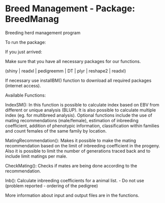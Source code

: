 Breed  Management - Package: BreedManag
==========================
Breeding herd management program

To run the package:

If you just arrived:

Make sure that you have all necessary packages for our functions.

 (shiny | readxl | pedigreemm | DT | plyr | reshape2 | readxl)


If necessary use installBM() function to download all required packages (internet access).

Available Functions:

IndexSM():
In this function is possible to calculate index based on EBV from different or unique analysis (BLUP). It is also possible to calculate multiple index (eg. for multibreed analysis). Optional functions include the use of mating recommendations (male/female), estimation of inbreeding coefficient, addition of phenotypic information, classification within families and count females of the same family by location.

MatingRecommendation(): Makes it possible to make the mating recommendation based on the limit of inbreeding coefficient in the progeny. Also it is possible to limit the number of generations traced back and to include limit matings per male.

CheckMating(): Checks if mates are being done according to the recommendation.

Inb(): Calculate inbreeding coefficients for a animal list. - Do not use (problem reported - ordering of the pedigree)

More information about input and output files are in the functions.
